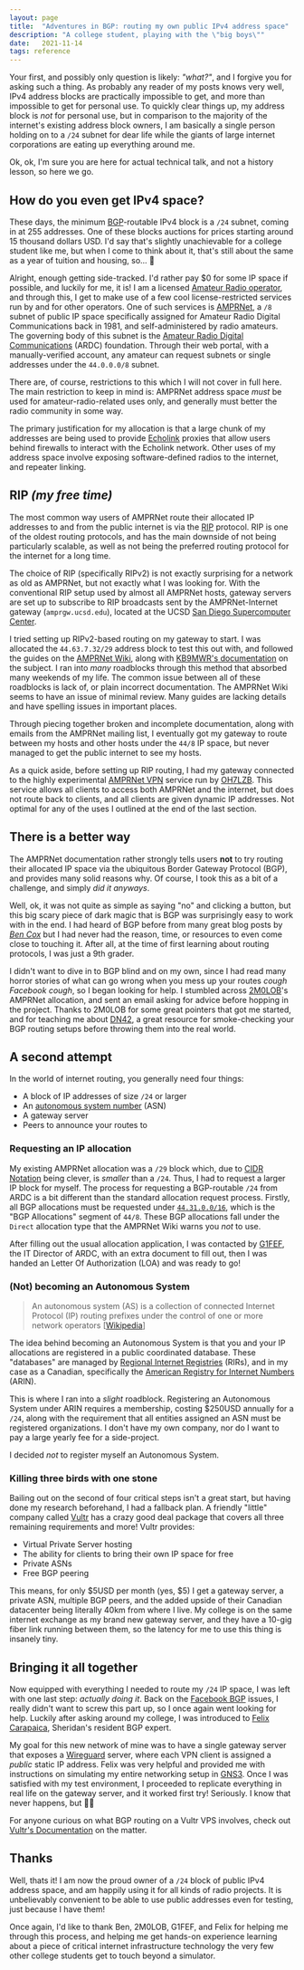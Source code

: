 ```yaml
---
layout: page
title:  "Adventures in BGP: routing my own public IPv4 address space"
description: "A college student, playing with the \"big boys\""
date:   2021-11-14
tags: reference
---
```


Your first, and possibly only question is likely: *"what?"*, and I forgive you for asking such a thing. As probably any reader of my posts knows very well, IPv4 address blocks are practically impossible to get, and more than impossible to get for personal use. To quickly clear things up, my address block is *not* for personal use, but in comparison to the majority of the internet's existing address block owners, I am basically a single person holding on to a `/24` subnet for dear life while the giants of large internet corporations are eating up everything around me.

Ok, ok, I'm sure you are here for actual technical talk, and not a history lesson, so here we go.

## How do you even get IPv4 space? 

These days, the minimum [BGP](https://en.wikipedia.org/wiki/Border_Gateway_Protocol)-routable IPv4 block is a `/24` subnet, coming in at 255 addresses. One of these blocks auctions for prices starting around 15 thousand dollars USD. I'd say that's slightly unachievable for a college student like me, but when I come to think about it, that's still about the same as a year of tuition and housing, so... :eyes:

Alright, enough getting side-tracked. I'd rather pay $0 for some IP space if possible, and luckily for me, it is! I am a licensed [Amateur Radio operator](https://en.wikipedia.org/wiki/Amateur_radio), and through this, I get to make use of a few cool license-restricted services run by and for other operators. One of such services is [AMPRNet](https://en.wikipedia.org/wiki/AMPRNet), a `/8` subnet of public IP space specifically assigned for Amateur Radio Digital Communications back in 1981, and self-administered by radio amateurs. The governing body of this subnet is the [Amateur Radio Digital Communications](https://www.ampr.org/) (ARDC) foundation. Through their web portal, with a manually-verified account, any amateur can request subnets or single addresses under the `44.0.0.0/8` subnet.

There are, of course, restrictions to this which I will not cover in full here. The main restriction to keep in mind is: AMPRNet address space *must* be used for amateur-radio-related uses only, and generally must better the radio community in some way.

The primary justification for my allocation is that a large chunk of my addresses are being used to provide [Echolink](https://secure.echolink.org/) proxies that allow users behind firewalls to interact with the Echolink network. Other uses of my address space involve exposing software-defined radios to the internet, and repeater linking.

<h2>RIP <em class="gray">(my free time)</em></h2>

The most common way users of AMPRNet route their allocated IP addresses to and from the public internet is via the [RIP](https://en.wikipedia.org/wiki/Routing_Information_Protocol) protocol. RIP is one of the oldest routing protocols, and has the main downside of not being particularly scalable, as well as not being the preferred routing protocol for the internet for a long time.

The choice of RIP (specifically RIPv2) is not exactly surprising for a network as old as AMPRNet, but not exactly what I was looking for. With the conventional RIP setup used by almost all AMPRNet hosts, gateway servers are set up to subscribe to RIP broadcasts sent by the AMPRNet-Internet gateway (`amprgw.ucsd.edu`), located at the UCSD [San Diego Supercomputer Center](https://en.wikipedia.org/wiki/San_Diego_Supercomputer_Center).

I tried setting up RIPv2-based routing on my gateway to start. I was allocated the `44.63.7.32/29` address block to test this out with, and followed the guides on the [AMPRNet Wiki](https://wiki.ampr.org/wiki/Main_Page), along with [KB9MWR's documentation](https://www.qsl.net/kb9mwr/wapr/tcpip/) on the subject. I ran into *many* roadblocks through this method that absorbed many weekends of my life. The common issue between all of these roadblocks is lack of, or plain incorrect documentation. The AMPRNet Wiki seems to have an issue of minimal review. Many guides are lacking details and have spelling issues in important places.

Through piecing together broken and incomplete documentation, along with emails from the AMPRNet mailing list, I eventually got my gateway to route between my hosts and other hosts under the `44/8` IP space, but never managed to get the public internet to see my hosts.

As a quick aside, before setting up RIP routing, I had my gateway connected to the highly experimental [AMPRNet VPN](https://wiki.ampr.org/wiki/AMPRNet_VPN) service run by [OH7LZB](https://www.qrz.com/db/OHX/OH7LZB). This service allows all clients to access both AMPRNet and the internet, but does not route back to clients, and all clients are given dynamic IP addresses. Not optimal for any of the uses I outlined at the end of the last section.

## There is a better way

The AMPRNet documentation rather strongly tells users **not** to try routing their allocated IP space via the ubiquitous Border Gateway Protocol (BGP), and provides many solid reasons why. Of course, I took this as a bit of a challenge, and simply *did it anyways*. 

Well, ok, it was not quite as simple as saying "no" and clicking a button, but this big scary piece of dark magic that is BGP was surprisingly easy to work with in the end. I had heard of BGP before from many great blog posts by [*Ben Cox*](https://benjojo.co.uk/) but I had never had the reason, time, or resources to even come close to touching it. After all, at the time of first learning about routing protocols, I was just a 9th grader.

I didn't want to dive in to BGP blind and on my own, since I had read many horror stories of what can go wrong when you mess up your routes <span class="gray"><em>cough Facebook cough</em></span>, so I began looking for help. I stumbled across [2M0LOB](https://lobi.to/)'s AMPRNet allocation, and sent an email asking for advice before hopping in the project. Thanks to 2M0LOB for some great pointers that got me started, and for teaching me about [DN42](https://dn42.eu/Home), a great resource for smoke-checking your BGP routing setups before throwing them into the real world.

## A second attempt

In the world of internet routing, you generally need four things:

- A block of IP addresses of size `/24` or larger
- An [autonomous system number](https://en.wikipedia.org/wiki/Autonomous_system_(Internet)) (ASN)
- A gateway server
- Peers to announce your routes to

### Requesting an IP allocation

My existing AMPRNet allocation was a `/29` block which, due to [CIDR Notation](https://en.wikipedia.org/wiki/Classless_Inter-Domain_Routing#CIDR_notation) being clever, is *smaller* than a `/24`. Thus, I had to request a larger IP block for myself. The process for requesting a BGP-routable `/24` from ARDC is a bit different than the standard allocation request process. Firstly, all BGP allocations must be requested under [`44.31.0.0/16`](https://portal.ampr.org/networks.php?a=region&id=162), which is the "BGP Allocations" segment of `44/8`. These BGP allocations fall under the `Direct` allocation type that the AMPRNet Wiki warns you *not* to use.

After filling out the usual allocation application, I was contacted by [G1FEF](https://g1fef.co.uk/), the IT Director of ARDC, with an extra document to fill out, then I was handed an Letter Of Authorization (LOA) and was ready to go!

### (Not) becoming an Autonomous System

> An autonomous system (AS) is a collection of connected Internet Protocol (IP) routing prefixes under the control of one or more network operators \[[Wikipedia](https://en.wikipedia.org/wiki/Autonomous_system_(Internet))\]

The idea behind becoming an Autonomous System is that you and your IP allocations are registered in a public coordinated database. These "databases" are managed by [Regional Internet Registries](https://en.wikipedia.org/wiki/Regional_Internet_registry) (RIRs), and in my case as a Canadian, specifically the [American Registry for Internet Numbers](https://en.wikipedia.org/wiki/American_Registry_for_Internet_Numbers) (ARIN). 

This is where I ran into a *slight* roadblock. Registering an Autonomous System under ARIN requires a membership, costing $250USD annually for a `/24`, along with the requirement that all entities assigned an ASN must be registered organizations. I don't have my own company, nor do I want to pay a large yearly fee for a side-project. 

I decided *not* to register myself an Autonomous System.

### Killing three birds with one stone

Bailing out on the second of four critical steps isn't a great start, but having done my research beforehand, I had a fallback plan. A friendly "little" company called [Vultr](https://www.vultr.com/) has a crazy good deal package that covers all three remaining requirements and more! Vultr provides:

- Virtual Private Server hosting
- The ability for clients to bring their own IP space for free
- Private ASNs
- Free BGP peering

This means, for only $5USD per month (yes, $5) I get a gateway server, a private ASN, multiple BGP peers, and the added upside of their Canadian datacenter being literally 40km from where I live. My college is on the same internet exchange as my brand new gateway server, and they have a 10-gig fiber link running between them, so the latency for me to use this thing is insanely tiny.

## Bringing it all together

Now equipped with everything I needed to route my `/24` IP space, I was left with one last step: *actually doing it*. Back on the [Facebook BGP](https://engineering.fb.com/2021/10/05/networking-traffic/outage-details/) issues, I really didn't want to screw this part up, so I once again went looking for help. Luckily after asking around my college, I was introduced to [Felix Carapaica](https://www.linkedin.com/in/felixgustavocarapaica/), Sheridan's resident BGP expert.

My goal for this new network of mine was to have a single gateway server that exposes a [Wireguard](https://www.wireguard.com/) server, where each VPN client is assigned a *public* static IP address. Felix was very helpful and provided me with instructions on simulating my entire networking setup in [GNS3](https://www.gns3.com/). Once I was satisfied with my test environment, I proceeded to replicate everything in real life on the gateway server, and it worked first try! Seriously. I know that never happens, but :man_shrugging:

For anyone curious on what BGP routing on a Vultr VPS involves, check out [Vultr's Documentation](https://www.vultr.com/docs/configuring-bgp-on-vultr) on the matter.

## Thanks

Well, thats it! I am now the proud owner of a `/24` block of public IPv4 address space, and am happily using it for all kinds of radio projects. It is unbelievably convenient to be able to use public addresses even for testing, just because I have them!
<!-- 
Wanting to see a real-life service using this IP space? Good news! If you are reading this article on `va3zza.com`, you are currently being served by `44.31.62.3`, one of my brand new addresses!

I also set up a bunch of monitoring software, so I can generate cool traffic and usage graphs like this:

<img src="http://mrtg.router.va3zza.com/localhost_wg0-day.png" width="100%" alt="Subnet Traffic Graph">

Check out more info about the gateway itself [here](http://router.va3zza.com/). -->

Once again, I'd like to thank Ben, 2M0LOB, G1FEF, and Felix for helping me through this process, and helping me get hands-on experience learning about a piece of critical internet infrastructure technology the very few other college students get to touch beyond a simulator.
